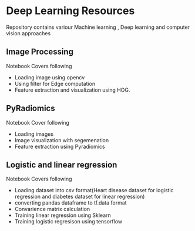 # Deep Learning Resources
Repository contains variour Machine learning , Deep learning and computer vision approaches
## Image Processing 

Notebook Covers following
- Loading image using opencv
- Using filter for Edge computation
- Feature extraction and visualization using HOG.

## PyRadiomics
Notebook Cover following
- Loading images 
- Image visualization with segemenation 
- Feature extraction using Pyradiomics

## Logistic and linear regression
Notebook Covers following
- Loading dataset into csv format(Heart disease dataset for logistic regression and diabetes dataset for linear regression)
- converting pandas dataframe to tf.data format
- Convarience matrix calculation
- Training linear regression using Sklearn 
- Training logistic regresison using tensorflow
